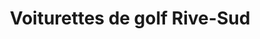 ---
title: "Voiturettes de golf Rive-Sud"
url: /carignan/voiturettes-de-golf-rive-sud/
shop: shop
---